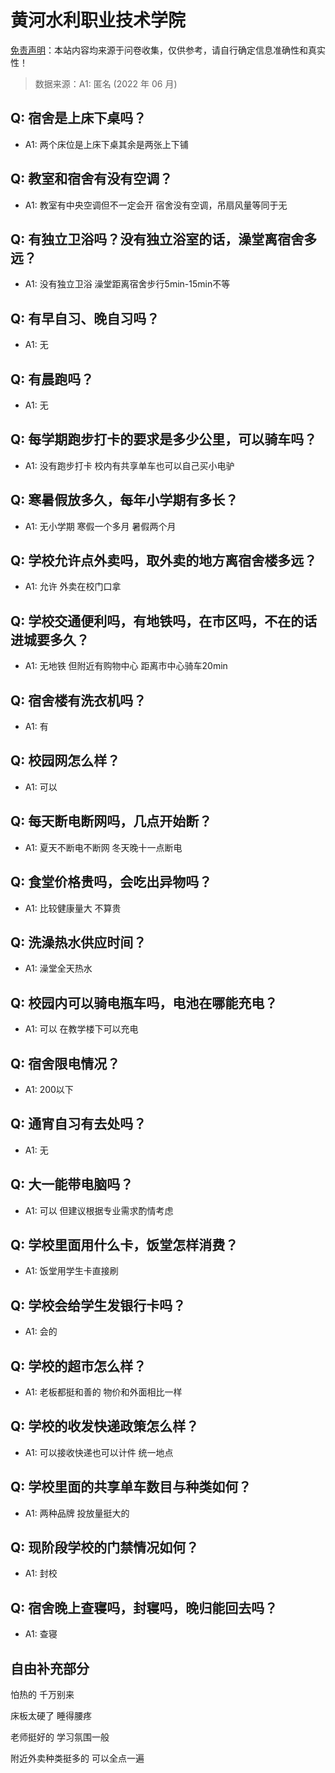 # 黄河水利职业技术学院

[免责声明](https://colleges.chat/#_3)：本站内容均来源于问卷收集，仅供参考，请自行确定信息准确性和真实性！

> 数据来源：A1: 匿名 (2022 年 06 月)

## Q: 宿舍是上床下桌吗？

- A1: 两个床位是上床下桌其余是两张上下铺

## Q: 教室和宿舍有没有空调？

- A1: 教室有中央空调但不一定会开
宿舍没有空调，吊扇风量等同于无

## Q: 有独立卫浴吗？没有独立浴室的话，澡堂离宿舍多远？

- A1: 没有独立卫浴 澡堂距离宿舍步行5min-15min不等

## Q: 有早自习、晚自习吗？

- A1: 无

## Q: 有晨跑吗？

- A1: 无

## Q: 每学期跑步打卡的要求是多少公里，可以骑车吗？

- A1: 没有跑步打卡 校内有共享单车也可以自己买小电驴

## Q: 寒暑假放多久，每年小学期有多长？

- A1: 无小学期 寒假一个多月 暑假两个月

## Q: 学校允许点外卖吗，取外卖的地方离宿舍楼多远？

- A1: 允许 外卖在校门口拿

## Q: 学校交通便利吗，有地铁吗，在市区吗，不在的话进城要多久？

- A1: 无地铁 但附近有购物中心 距离市中心骑车20min

## Q: 宿舍楼有洗衣机吗？

- A1: 有

## Q: 校园网怎么样？

- A1: 可以

## Q: 每天断电断网吗，几点开始断？

- A1: 夏天不断电不断网 冬天晚十一点断电

## Q: 食堂价格贵吗，会吃出异物吗？

- A1: 比较健康量大 不算贵

## Q: 洗澡热水供应时间？

- A1: 澡堂全天热水

## Q: 校园内可以骑电瓶车吗，电池在哪能充电？

- A1: 可以 在教学楼下可以充电

## Q: 宿舍限电情况？

- A1: 200以下

## Q: 通宵自习有去处吗？

- A1: 无

## Q: 大一能带电脑吗？

- A1: 可以 但建议根据专业需求酌情考虑

## Q: 学校里面用什么卡，饭堂怎样消费？

- A1: 饭堂用学生卡直接刷

## Q: 学校会给学生发银行卡吗？

- A1: 会的

## Q: 学校的超市怎么样？

- A1: 老板都挺和善的 物价和外面相比一样

## Q: 学校的收发快递政策怎么样？

- A1: 可以接收快递也可以计件 统一地点

## Q: 学校里面的共享单车数目与种类如何？

- A1: 两种品牌 投放量挺大的

## Q: 现阶段学校的门禁情况如何？

- A1: 封校

## Q: 宿舍晚上查寝吗，封寝吗，晚归能回去吗？

- A1: 查寝

## 自由补充部分

怕热的 千万别来 

床板太硬了 睡得腰疼

老师挺好的 学习氛围一般

附近外卖种类挺多的 可以全点一遍